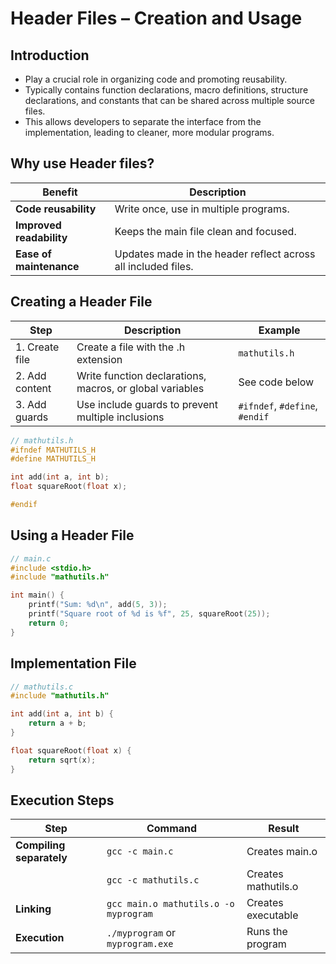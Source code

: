 # Header Files – Creation and Usage

## Introduction
- Play a crucial role in organizing code and promoting reusability.
- Typically contains function declarations, macro definitions, structure declarations, and constants that can be shared across multiple source files.
- This allows developers to separate the interface from the implementation, leading to cleaner, more modular programs.

## Why use Header files?

| Benefit | Description |
|---------|-------------|
| **Code reusability** | Write once, use in multiple programs. |
| **Improved readability** | Keeps the main file clean and focused. |
| **Ease of maintenance** | Updates made in the header reflect across all included files. |

## Creating a Header File

| Step | Description | Example |
|------|-------------|---------|
| 1. Create file | Create a file with the .h extension | `mathutils.h` |
| 2. Add content | Write function declarations, macros, or global variables | See code below |
| 3. Add guards | Use include guards to prevent multiple inclusions | `#ifndef`, `#define`, `#endif` |

```c
// mathutils.h
#ifndef MATHUTILS_H
#define MATHUTILS_H

int add(int a, int b);
float squareRoot(float x);

#endif
```

## Using a Header File

```c
// main.c
#include <stdio.h>
#include "mathutils.h"

int main() {
    printf("Sum: %d\n", add(5, 3));
    printf("Square root of %d is %f", 25, squareRoot(25));
    return 0;
}
```

## Implementation File

```c
// mathutils.c
#include "mathutils.h"

int add(int a, int b) {
    return a + b;
}

float squareRoot(float x) {
    return sqrt(x);
}
```

## Execution Steps

| Step | Command | Result |
|------|---------|--------|
| **Compiling separately** | `gcc -c main.c` | Creates main.o |
| | `gcc -c mathutils.c` | Creates mathutils.o |
| **Linking** | `gcc main.o mathutils.o -o myprogram` | Creates executable |
| **Execution** | `./myprogram` or `myprogram.exe` | Runs the program |

